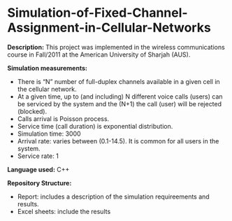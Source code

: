 # Simulation-of-Fixed-Channel-Assignment-in-Cellular-Networks

**Description:**
This project was implemented in the wireless communications course in Fall/2011 at the American University of Sharjah (AUS).

**Simulation measurements:**

 - There is “N” number of full-duplex channels available in a given cell
   in the cellular network.
 - At a given time, up to (and including) N different voice calls
   (users) can be serviced by the system and the (N+1) the call (user)
   will be rejected (blocked).
 - Calls arrival is Poisson process.
 - Service time (call duration) is exponential distribution.
 - Simulation time:  3000
 - Arrival rate: varies between (0.1-14.5). It is common for all users
   in the system.
 - Service rate: 1

**Language used:** C++

**Repository Structure:**

 - Report: includes a description of the simulation requireements and results.
 - Excel sheets: include the results

